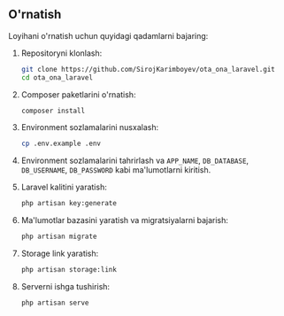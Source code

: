 ## O'rnatish

Loyihani o'rnatish uchun quyidagi qadamlarni bajaring:

1. Repositoryni klonlash:
    ```sh
    git clone https://github.com/SirojKarimboyev/ota_ona_laravel.git
    cd ota_ona_laravel
    ```

2. Composer paketlarini o'rnatish:
    ```sh
    composer install
    ```

3. Environment sozlamalarini nusxalash:
    ```sh
    cp .env.example .env
    ```

4. Environment sozlamalarini tahrirlash va `APP_NAME`, `DB_DATABASE`, `DB_USERNAME`, `DB_PASSWORD` kabi ma'lumotlarni kiritish.

5. Laravel kalitini yaratish:
    ```sh
    php artisan key:generate
    ```

6. Ma'lumotlar bazasini yaratish va migratsiyalarni bajarish:
    ```sh
    php artisan migrate
    ```

7. Storage link yaratish:
    ```sh
    php artisan storage:link
    ```

8. Serverni ishga tushirish:
    ```sh
    php artisan serve
    ```
